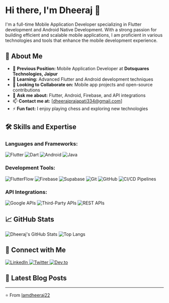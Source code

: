 # Hi there, I'm Dheeraj 👋

I'm a full-time Mobile Application Developer specializing in Flutter development and Android Native Development. With a strong passion for building efficient and scalable mobile applications, I am proficient in various technologies and tools that enhance the mobile development experience.

## 🚀 About Me

- 🏢 **Previous Position:** Mobile Application Developer at **Dotsquares Technologies, Jaipur**
- 🌱 **Learning:** Advanced Flutter and Android development techniques
- 👯 **Looking to Collaborate on:** Mobile app projects and open-source contributions
- 💬 **Ask me about:** Flutter, Android, Firebase, and API integrations
- 📫 **Contact me at:** [dheerajprajapati334@gmail.com]
- ⚡ **Fun fact:** I enjoy playing chess and exploring new technologies

## 🛠️ Skills and Expertise

### Languages and Frameworks:

<p align="left">
  <img src="https://img.shields.io/badge/Flutter-02569B?style=for-the-badge&logo=flutter&logoColor=white" alt="Flutter">
  <img src="https://img.shields.io/badge/Dart-0175C2?style=for-the-badge&logo=dart&logoColor=white" alt="Dart">
  <img src="https://img.shields.io/badge/Android-3DDC84?style=for-the-badge&logo=android&logoColor=white" alt="Android">
  <img src="https://img.shields.io/badge/Java-007396?style=for-the-badge&logo=java&logoColor=white" alt="Java">
</p>

### Development Tools:

<p align="left">
  <img src="https://img.shields.io/badge/FlutterFlow-02569B?style=for-the-badge&logo=flutter&logoColor=white" alt="FlutterFlow">
  <img src="https://img.shields.io/badge/Firebase-FFCA28?style=for-the-badge&logo=firebase&logoColor=black" alt="Firebase">
  <img src="https://img.shields.io/badge/Supabase-3FCF8E?style=for-the-badge&logo=supabase&logoColor=white" alt="Supabase">
  <img src="https://img.shields.io/badge/Git-F05032?style=for-the-badge&logo=git&logoColor=white" alt="Git">
  <img src="https://img.shields.io/badge/GitHub-181717?style=for-the-badge&logo=github&logoColor=white" alt="GitHub">
  <img src="https://img.shields.io/badge/CI%2FCD-007ACC?style=for-the-badge&logo=azure-pipelines&logoColor=white" alt="CI/CD Pipelines">
</p>

### API Integrations:

<p align="left">
  <img src="https://img.shields.io/badge/Google%20APIs-4285F4?style=for-the-badge&logo=google&logoColor=white" alt="Google APIs">
  <img src="https://img.shields.io/badge/Third--Party%20APIs-FF6F00?style=for-the-badge&logo=api&logoColor=white" alt="Third-Party APIs">
  <img src="https://img.shields.io/badge/REST%20APIs-008080?style=for-the-badge&logo=api&logoColor=white" alt="REST APIs">
</p>

## 📈 GitHub Stats

![Dheeraj's GitHub Stats](https://github-readme-stats.vercel.app/api?username=Iamdheeraj22&show_icons=true&theme=radical)
![Top Langs](https://github-readme-stats.vercel.app/api/top-langs/?username=Iamdheeraj22&layout=compact&theme=radical)

## 🔗 Connect with Me

<a href="www.linkedin.com/in/iamdheeraj24" target="_blank">
    <img src="https://img.shields.io/badge/LinkedIn-0077B5?style=for-the-badge&logo=linkedin&logoColor=white" alt="LinkedIn">
</a>
<a href="https://x.com/iamdheeraj20" target="_blank">
    <img src="https://img.shields.io/badge/Twitter-1DA1F2?style=for-the-badge&logo=twitter&logoColor=white" alt="Twitter">
</a>
<a href="https://dev.to/yourdevtohandle" target="_blank">
    <img src="https://img.shields.io/badge/Dev.to-0A0A0A?style=for-the-badge&logo=devdotto&logoColor=white" alt="Dev.to">
</a>

## 📝 Latest Blog Posts

<!-- BLOG-POST-LIST:START -->
<!-- BLOG-POST-LIST:END -->

---

⭐️ From [Iamdheeraj22](https://github.com/Iamdheeraj22)

